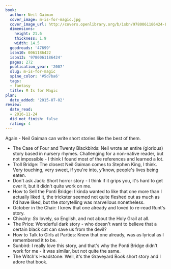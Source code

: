 ```yaml
---
book:
  author: Neil Gaiman
  cover_image: m-is-for-magic.jpg
  cover_image_url: http://covers.openlibrary.org/b/isbn/9780061186424-L.jpg
  dimensions:
    height: 21.6
    thickness: 1.9
    width: 14.5
  goodreads: '47699'
  isbn10: 0061186422
  isbn13: '9780061186424'
  pages: 272
  publication_year: '2007'
  slug: m-is-for-magic
  spine_color: '#5d7ba6'
  tags:
  - fantasy
  title: M Is for Magic
plan:
  date_added: '2015-07-02'
review:
  date_read:
  - 2016-11-24
  did_not_finish: false
  rating: 4
---
```


Again - Neil Gaiman can write short stories like the best of them.

 - The Case of Four and Twenty Blackbirds: Neil wrote an entire (glorious) story based in nursery rhymes. Challenging for a non-native reader, but not impossible - I think I found most of the references and learned a lot.
 - Troll Bridge: The closest Neil Gaiman comes to Stephen King, I think. Very touching, very sweet, if you're into, y'know, people's lives being eaten.
 - Don't ask Jack: Short horror story - I think if it grips you, it's hard to get over it, but it didn't quite work on me.
 - How to Sell the Ponti Bridge: I kinda wanted to like that one more than I actually liked it, the trickster seemed not quite fleshed out as much as I'd have liked, but the storytelling was marvellous nonetheless.
 - October in the Chair: I knew that one already and loved to re-read Runt's story.
 - Chivalry: *So* lovely, *so* English, and not about the Holy Grail at all.
 - The Price: Wonderful dark story - who doesn't want to believe that a certain black cat can save us from the devil?
 - How to Talk to Girls at Parties: Knew that one already, was as lyrical as I remembered it to be.
 - Sunbird: I really love this story, and that's why the Ponti Bridge didn't work for me - it was similar, but not quite the same.
 - The Witch's Headstone: Well, it's the Graveyard Book short story and I adore that book.
